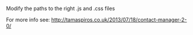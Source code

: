 Modify the paths to the right .js and .css files

For more info see: http://tamaspiros.co.uk/2013/07/18/contact-manager-2-0/
